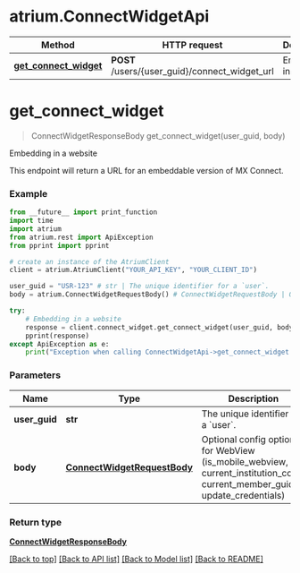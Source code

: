 # atrium.ConnectWidgetApi

Method | HTTP request | Description
------------- | ------------- | -------------
[**get_connect_widget**](ConnectWidgetApi.md#get_connect_widget) | **POST** /users/{user_guid}/connect_widget_url | Embedding in a website


# **get_connect_widget**
> ConnectWidgetResponseBody get_connect_widget(user_guid, body)

Embedding in a website

This endpoint will return a URL for an embeddable version of MX Connect.

### Example
```python
from __future__ import print_function
import time
import atrium
from atrium.rest import ApiException
from pprint import pprint

# create an instance of the AtriumClient
client = atrium.AtriumClient("YOUR_API_KEY", "YOUR_CLIENT_ID")

user_guid = "USR-123" # str | The unique identifier for a `user`.
body = atrium.ConnectWidgetRequestBody() # ConnectWidgetRequestBody | Optional config options for WebView (is_mobile_webview, current_institution_code, current_member_guid, update_credentials)

try:
    # Embedding in a website
    response = client.connect_widget.get_connect_widget(user_guid, body)
    pprint(response)
except ApiException as e:
    print("Exception when calling ConnectWidgetApi->get_connect_widget: %s\n" % e)
```

### Parameters

Name | Type | Description  | Notes
------------- | ------------- | ------------- | -------------
 **user_guid** | **str**| The unique identifier for a &#x60;user&#x60;. | 
 **body** | [**ConnectWidgetRequestBody**](ConnectWidgetRequestBody.md)| Optional config options for WebView (is_mobile_webview, current_institution_code, current_member_guid, update_credentials) | 

### Return type

[**ConnectWidgetResponseBody**](ConnectWidgetResponseBody.md)

[[Back to top]](#) [[Back to API list]](../README.md#documentation-for-api-endpoints) [[Back to Model list]](../README.md#documentation-for-models) [[Back to README]](../README.md)

